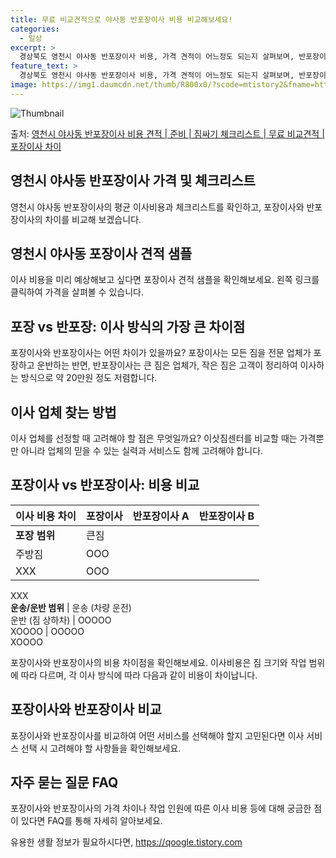 ```yaml
---
title: 무료 비교견적으로 야사동 반포장이사 비용 비교해보세요!
categories:
  - 일상
excerpt: >
  경상북도 영천시 야사동 반포장이사 비용, 가격 견적이 어느정도 되는지 살펴보며, 반포장이사를 준비함에 있어 짐싸기 준비 체크리스트가 무엇인지 보겠습니다. 마지막으로 포장이사와 차이점을 통해 무료 비교견적으로 어떤 것이 더 합리적인 선택인지 공유 드립니다.영천시 야사동 포장이사 견적 샘플 보기 👈 클릭영천시 야사동 포장이사 가격 살펴보기 👈 클릭영천시 야사동 반포장이사 평균 이사 비용평수영천시 야사동 평균 이사 비용원룸 이사9평 이하 (1톤)30만원~투룸/쓰리룸 이사16평 ~ 20평 (2.5톤)80만원~쓰리룸 이사21평 (5톤) ~110만원~우리집 무료 이사견적 받기 👈 클릭포장 vs 반포장: 이사 방식의 가장 큰 차이점포장이사는 모든 짐을 전문 업체가 포장하고 운반하는 반면, 반포장이사는 큰 짐은 ..
feature_text: >
  경상북도 영천시 야사동 반포장이사 비용, 가격 견적이 어느정도 되는지 살펴보며, 반포장이사를 준비함에 있어 짐싸기 준비 체크리스트가 무엇인지 보겠습니다. 마지막으로 포장이사와 차이점을 통해 무료 비교견적으로 어떤 것이 더 합리적인 선택인지 공유 드립니다.영천시 야사동 포장이사 견적 샘플 보기 👈 클릭영천시 야사동 포장이사 가격 살펴보기 👈 클릭영천시 야사동 반포장이사 평균 이사 비용평수영천시 야사동 평균 이사 비용원룸 이사9평 이하 (1톤)30만원~투룸/쓰리룸 이사16평 ~ 20평 (2.5톤)80만원~쓰리룸 이사21평 (5톤) ~110만원~우리집 무료 이사견적 받기 👈 클릭포장 vs 반포장: 이사 방식의 가장 큰 차이점포장이사는 모든 짐을 전문 업체가 포장하고 운반하는 반면, 반포장이사는 큰 짐은 ..
image: https://img1.daumcdn.net/thumb/R800x0/?scode=mtistory2&fname=https%3A%2F%2Fblog.kakaocdn.net%2Fdn%2FbrWMvy%2FbtsHeeaHg9W%2FSHXtBZIj7lM9kfktr3aZV0%2Fimg.webp
---
```


![Thumbnail](https://img1.daumcdn.net/thumb/R800x0/?scode=mtistory2&fname=https%3A%2F%2Fblog.kakaocdn.net%2Fdn%2FbrWMvy%2FbtsHeeaHg9W%2FSHXtBZIj7lM9kfktr3aZV0%2Fimg.webp)

<p>출처: <a href="https://qoogle.tistory.com/9474" rel="dofollow">영천시 야사동 반포장이사 비용 견적 | 준비 | 짐싸기 체크리스트 | 무료 비교견적 | 포장이사 차이</a> </p>

## 영천시 야사동 반포장이사 가격 및 체크리스트

영천시 야사동 반포장이사의 평균 이사비용과 체크리스트를 확인하고, 포장이사와 반포장이사의 차이를 비교해 보겠습니다.

## 영천시 야사동 포장이사 견적 샘플

이사 비용을 미리 예상해보고 싶다면 포장이사 견적 샘플을 확인해보세요. 왼쪽 링크를 클릭하여 가격을 살펴볼 수 있습니다.

## 포장 vs 반포장: 이사 방식의 가장 큰 차이점

포장이사와 반포장이사는 어떤 차이가 있을까요? 포장이사는 모든 짐을 전문 업체가 포장하고 운반하는 반면, 반포장이사는 큰 짐은 업체가, 작은
짐은 고객이 정리하여 이사하는 방식으로 약 20만원 정도 저렴합니다.

## 이사 업체 찾는 방법

이사 업체를 선정할 때 고려해야 할 점은 무엇일까요? 이삿짐센터를 비교할 때는 가격뿐만 아니라 업체의 믿을 수 있는 실력과 서비스도 함께
고려해야 합니다.

## 포장이사 vs 반포장이사: 비용 비교

**이사 비용 차이** | **포장이사** | **반포장이사 A** | **반포장이사 B**  
---|---|---|---  
**포장 범위** | 큰짐  
주방짐 | OOO  
XXX | OOO  
XXX  
**운송/운반 범위** | 운송 (차량 운전)  
운반 (짐 상하차) | OOOOO  
XOOOO | OOOOO  
XOOOO  
  
포장이사와 반포장이사의 비용 차이점을 확인해보세요. 이사비용은 짐 크기와 작업 범위에 따라 다르며, 각 이사 방식에 따라 다음과 같이 비용이
차이납니다.

## 포장이사와 반포장이사 비교

포장이사와 반포장이사를 비교하여 어떤 서비스를 선택해야 할지 고민된다면 이사 서비스 선택 시 고려해야 할 사항들을 확인해보세요.

## 자주 묻는 질문 FAQ

포장이사와 반포장이사의 가격 차이나 작업 인원에 따른 이사 비용 등에 대해 궁금한 점이 있다면 FAQ를 통해 자세히 알아보세요.

 

유용한 생활 정보가 필요하시다면, <a href="https://qoogle.tistory.com" rel="dofollow">https://qoogle.tistory.com</a>


